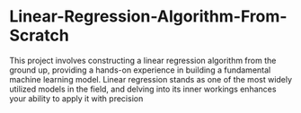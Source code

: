 # Linear-Regression-Algorithm-From-Scratch
This project involves constructing a linear regression algorithm from the ground up, providing a hands-on experience in building a fundamental machine learning model. Linear regression stands as one of the most widely utilized models in the field, and delving into its inner workings enhances your ability to apply it with precision
